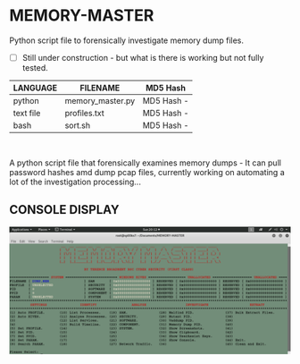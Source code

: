 # MEMORY-MASTER
Python script file to forensically investigate memory dump files.

- [ ] Still under construction - but what is there is working but not fully tested.

| LANGUAGE | FILENAME | MD5 Hash |
|------    |------    | -------  |
| python | memory_master.py | MD5 Hash -  |
| text file| profiles.txt | MD5 Hash - |
| bash | sort.sh | MD5 Hash - |

<br />

A python script file that forensically examines memory dumps - It can pull password hashes amd dump pcap files, currently working on automating a lot of the investigation processing...

## CONSOLE DISPLAY
![Screenshot](picture1.png)
